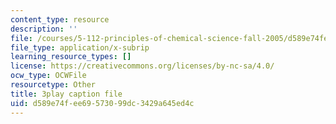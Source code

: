 ```yaml
---
content_type: resource
description: ''
file: /courses/5-112-principles-of-chemical-science-fall-2005/d589e74fee69573099dc3429a645ed4c_UesUBkX9HIQ.vtt
file_type: application/x-subrip
learning_resource_types: []
license: https://creativecommons.org/licenses/by-nc-sa/4.0/
ocw_type: OCWFile
resourcetype: Other
title: 3play caption file
uid: d589e74f-ee69-5730-99dc-3429a645ed4c
---
```

